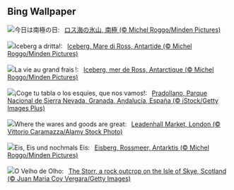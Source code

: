 ## Bing Wallpaper
![](https://www.bing.com/th?id=OHR.IcebergAntarctica_JA-JP7499377944_UHD.jpg&w=1000)今日は南極の日:&nbsp;&ensp;[ロス海の氷山, 南極 (© Michel Roggo/Minden Pictures)](https://www.bing.com/th?id=OHR.IcebergAntarctica_JA-JP7499377944_UHD.jpg)
<br><br/>
![](https://www.bing.com/th?id=OHR.IcebergAntarctica_IT-IT9598451046_UHD.jpg&w=1000)Iceberg a dritta!:&nbsp;&ensp;[Iceberg, Mare di Ross, Antartide (© Michel Roggo/Minden Pictures)](https://www.bing.com/th?id=OHR.IcebergAntarctica_IT-IT9598451046_UHD.jpg)
<br><br/>
![](https://www.bing.com/th?id=OHR.IcebergAntarctica_FR-FR1355397777_UHD.jpg&w=1000)La vie au grand frais !:&nbsp;&ensp;[Iceberg, mer de Ross, Antarctique (© Michel Roggo/Minden Pictures)](https://www.bing.com/th?id=OHR.IcebergAntarctica_FR-FR1355397777_UHD.jpg)
<br><br/>
![](https://www.bing.com/th?id=OHR.SierraNevadaGranada_ES-ES5604012292_UHD.jpg&w=1000)¡Coge tu tabla o los esquíes, que nos vamos!:&nbsp;&ensp;[Pradollano, Parque Nacional de Sierra Nevada, Granada, Andalucía, España (© iStock/Getty Images Plus)](https://www.bing.com/th?id=OHR.SierraNevadaGranada_ES-ES5604012292_UHD.jpg)
<br><br/>
![](https://www.bing.com/th?id=OHR.LeadenhallUK_EN-GB3042111411_UHD.jpg&w=1000)Where the wares and goods are great:&nbsp;&ensp;[Leadenhall Market, London (© Vittorio Caramazza/Alamy Stock Photo)](https://www.bing.com/th?id=OHR.LeadenhallUK_EN-GB3042111411_UHD.jpg)
<br><br/>
![](https://www.bing.com/th?id=OHR.IcebergAntarctica_DE-DE5154867444_UHD.jpg&w=1000)Eis, Eis und nochmals Eis:&nbsp;&ensp;[Eisberg, Rossmeer, Antarktis (© Michel Roggo/Minden Pictures)](https://www.bing.com/th?id=OHR.IcebergAntarctica_DE-DE5154867444_UHD.jpg)
<br><br/>
![](https://www.bing.com/th?id=OHR.TrotternishStorr_PT-BR8013628330_UHD.jpg&w=1000)O Velho de Olho:&nbsp;&ensp;[The Storr, a rock outcrop on the Isle of Skye, Scotland (© Juan Maria Coy Vergara/Getty Images)](https://www.bing.com/th?id=OHR.TrotternishStorr_PT-BR8013628330_UHD.jpg)
<br><br/>
